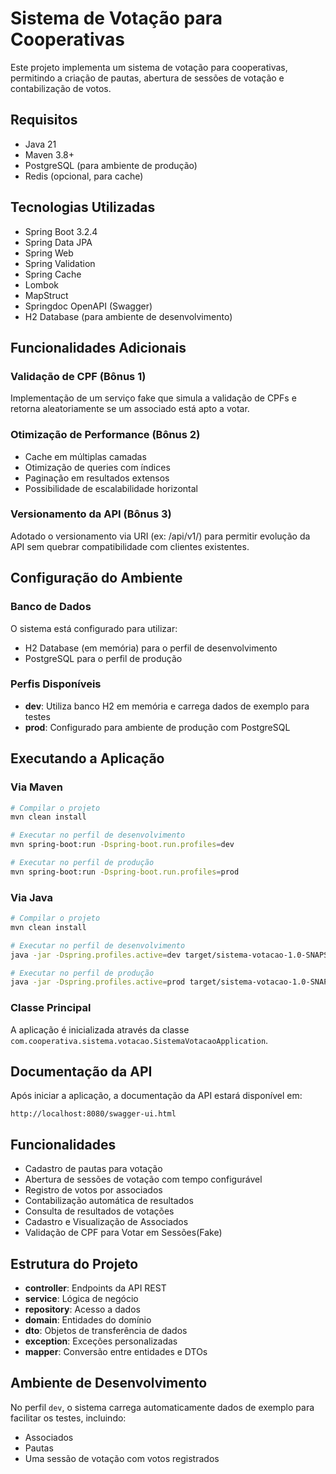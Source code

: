# Sistema de Votação para Cooperativas

Este projeto implementa um sistema de votação para cooperativas, permitindo a criação de pautas, abertura de sessões de votação e contabilização de votos.

## Requisitos

- Java 21
- Maven 3.8+
- PostgreSQL (para ambiente de produção)
- Redis (opcional, para cache)

## Tecnologias Utilizadas

- Spring Boot 3.2.4
- Spring Data JPA
- Spring Web
- Spring Validation
- Spring Cache
- Lombok
- MapStruct
- Springdoc OpenAPI (Swagger)
- H2 Database (para ambiente de desenvolvimento)

## Funcionalidades Adicionais

### Validação de CPF (Bônus 1)
Implementação de um serviço fake que simula a validação de CPFs e retorna aleatoriamente se um associado está apto a votar.

### Otimização de Performance (Bônus 2)
- Cache em múltiplas camadas
- Otimização de queries com índices
- Paginação em resultados extensos
- Possibilidade de escalabilidade horizontal

### Versionamento da API (Bônus 3)
Adotado o versionamento via URI (ex: /api/v1/) para permitir evolução da API sem quebrar compatibilidade com clientes existentes.

## Configuração do Ambiente

### Banco de Dados

O sistema está configurado para utilizar:
- H2 Database (em memória) para o perfil de desenvolvimento
- PostgreSQL para o perfil de produção

### Perfis Disponíveis

- **dev**: Utiliza banco H2 em memória e carrega dados de exemplo para testes
- **prod**: Configurado para ambiente de produção com PostgreSQL

## Executando a Aplicação

### Via Maven

```bash
# Compilar o projeto
mvn clean install

# Executar no perfil de desenvolvimento
mvn spring-boot:run -Dspring-boot.run.profiles=dev

# Executar no perfil de produção
mvn spring-boot:run -Dspring-boot.run.profiles=prod
```

### Via Java

```bash
# Compilar o projeto
mvn clean install

# Executar no perfil de desenvolvimento
java -jar -Dspring.profiles.active=dev target/sistema-votacao-1.0-SNAPSHOT.jar

# Executar no perfil de produção
java -jar -Dspring.profiles.active=prod target/sistema-votacao-1.0-SNAPSHOT.jar
```

### Classe Principal

A aplicação é inicializada através da classe `com.cooperativa.sistema.votacao.SistemaVotacaoApplication`.

## Documentação da API

Após iniciar a aplicação, a documentação da API estará disponível em:

```
http://localhost:8080/swagger-ui.html
```

## Funcionalidades

- Cadastro de pautas para votação
- Abertura de sessões de votação com tempo configurável
- Registro de votos por associados
- Contabilização automática de resultados
- Consulta de resultados de votações
- Cadastro e Visualização de Associados
- Validação de CPF para Votar em Sessões(Fake)

## Estrutura do Projeto

- **controller**: Endpoints da API REST
- **service**: Lógica de negócio
- **repository**: Acesso a dados
- **domain**: Entidades do domínio
- **dto**: Objetos de transferência de dados
- **exception**: Exceções personalizadas
- **mapper**: Conversão entre entidades e DTOs

## Ambiente de Desenvolvimento

No perfil `dev`, o sistema carrega automaticamente dados de exemplo para facilitar os testes, incluindo:
- Associados
- Pautas
- Uma sessão de votação com votos registrados